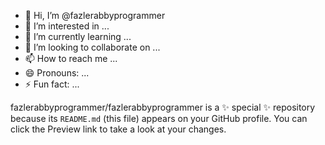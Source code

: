 - 👋 Hi, I’m @fazlerabbyprogrammer
- 👀 I’m interested in ...
- 🌱 I’m currently learning ...
- 💞️ I’m looking to collaborate on ...
- 📫 How to reach me ...
- 😄 Pronouns: ...
- ⚡ Fun fact: ...


fazlerabbyprogrammer/fazlerabbyprogrammer is a ✨ special ✨ repository because its `README.md` (this file) appears on your GitHub profile.
You can click the Preview link to take a look at your changes.

